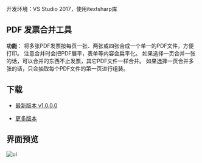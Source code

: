 开发环境：VS Studio 2017，使用itextsharp库
## PDF 发票合并工具

**功能**：
将多张PDF发票按每页一张、两张或四张合成一个单一的PDF文件，方便打印。
注意合并时会把PDF展平，表单等内容会扁平化。
如果选择一页合并一张的话，可以合并的东西不止发票，其它PDF文件一样合并。
如果选择一页合并多张的话，只会抽取每个PDF文件的第一页进行组装。

## 下载
- [最新版本 v1.0.0.0](https://github.com/hetaoos/PdfInvoiceMerge/releases/download/v1.0.0.0/PdfInvoiceMerge.zip)

- [更多版本](https://github.com/hetaoos/PdfInvoiceMerge/releases/)

## 界面预览
![ui](https://user-images.githubusercontent.com/1094462/50446646-0c9b0e00-0951-11e9-89d4-b8306d27ac07.png)
